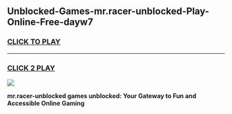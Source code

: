 
## Unblocked-Games-mr.racer-unblocked-Play-Online-Free-dayw7
<h3>
<a href="https://premium76.site?title=mr.racer-unblocked&ref=26A">CLICK TO PLAY</a></h3>
<hr>

<h3>
<a href="https://premium76.site?title=mr.racer-unblocked&ref=26A">CLICK 2 PLAY</a>
  
</h3>

<a href="https://premium76.site?title=mr.racer-unblocked&ref=26A"><img src="https://clearcache.store/games.png"></a>


**mr.racer-unblocked games unblocked: Your Gateway to Fun and Accessible Online Gaming**
